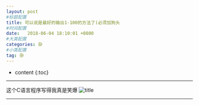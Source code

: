 ```yaml
---
layout: post
#标题配置
title: 可以说是最好的输出1-100的方法了(必须加狗头
#时间配置
date:   2018-06-04 18:10:01 +0800
#大类配置
categories: 杂
#小类配置
tag: 杂
---
```


* content
{:toc}
 


----------

这个C语言程序写得我真是笑爆
![title](http://oyku9aqxp.bkt.clouddn.com/1-100.png)

----------